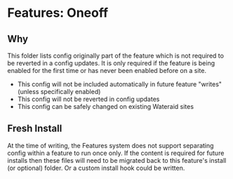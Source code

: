 # Features: Oneoff

## Why
This folder lists config originally part of the feature which is not required to be reverted in a config updates.
It is only required if the feature is being enabled for the first time or has never been enabled before on a site.

* This config will not be included automatically in future feature "writes" (unless specifically enabled)
* This config will not be reverted in config updates
* This config can be safely changed on existing Wateraid sites

## Fresh Install
At the time of writing, the Features system does not support separating config within a feature to run once only.
If the content is required for future installs then these files will need to be migrated back to this feature's install (or optional) folder. 
Or a custom install hook could be written.
